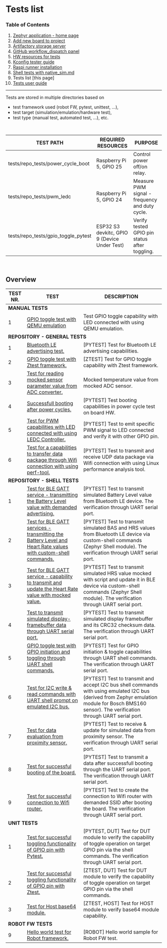 # Tests list

### Table of Contents
1. [Zephyr application - home page](../README.md)
2. [Add new board to project](Add_new_board_to_project.md)
3. [Artifactory storage server](Artifactory_storage_server.md)
4. [GitHub workflow_dispatch panel](Github_workflow_dispatch_panel.md)
5. [HW resources for tests](HW_resources_for_tests.md)
6. [Kconfig tester guide](Kconfig_tester_guide.md)
7. [Raspi runner installation](Raspi_runner_installation.md)
8. [Shell tests with native_sim.md](Shell_tests_with_native_sim.md)
9. Tests list [this page]
10. [Tests user guide](Tests_user_guide.md)
---


Tests are stored in multiple directories based on <br/>
- test framework used (robot FW, pytest, unittest, ...),
- test target (simulation/emulation/hardware test),
- test type (manual test, automated test, ...), etc.

<br/>

<table>
    <thead>
      <th><strong>TEST PATH</strong></th>
      <th><strong>REQUIRED RESOURCES</strong></th>
      <th><strong>PURPOSE</strong></th></tr>
    </thead>
      <tbody>
        <tr>
        <td>tests/repo_tests/power_cycle_boot</td>
        <td>Raspberry Pi 5, GPIO 25</strong></td>
        <td>Control power off/on relay.</strong></td>
        </tr>
        <tr><td>tests/repo_tests/pwm_ledc</td>
        <td>Raspberry Pi 5, GPIO 24</td>
        <td>Measure PWM signal - frequency and duty cycle.</strong></td>
        </tr>
        <tr><td>tests/repo_tests/gpio_toggle_pytest</td>
        <td>ESP32 S3 devkitc, GPIO 9 (Device Under Test)</td>
        <td>Verify tested GPIO pin status after toggling.</strong></td>
        </tr>
      </tbody>
</table>

<br/>

## Overview

<table>
    <thead>
      <th><strong>TEST NR.</strong></th>
      <th><strong>TEST</strong></th>
      <th><strong>DESCRIPTION</strong></th></tr>
    </thead>
      <tbody>
        <tr>
        <td  colspan="3"><strong>MANUAL TESTS</strong></td>
        </tr>
        <tr>
        <td>1</td>
        <td><a href="../tests/manual_tests/esp32_toggle_led_qemu/TESTINFO.md">GPIO toggle test with QEMU emulation</a></td>
        <td>Test GPIO toggle capability with LED connected with using QEMU emulation.</td>
        </tr>
        <tr>
        <td  colspan="3"><strong>REPOSITORY - GENERAL TESTS</strong></td>
        </tr>
        <tr>
        <td>1</td>
        <td><a href="../tests/repo_tests/general_tests/bt_peripheral/TESTINFO.md">Bluetooth LE advertising test.</a></td>
        <td>[PYTEST] Test for Bluetooth LE advertising capabilities.</td>
        </tr>
        <tr>
        <td>2</td>
        <td><a href="../tests/repo_tests/general_tests/gpio_toggle_ztest/TESTINFO.md">GPIO toggle test with Ztest framework.</a></td>
        <td>[ZTEST] Test for GPIO toggle capability with Ztest framework.</td>
        </tr>
        <tr>
        <td>3</td>
        <td><a href="../tests/repo_tests/general_tests/mock_adc/TESTINFO.md">Test for reading mocked sensor parameter value from ADC converter.</a></td>
        <td>Mocked temperature value from mocked ADC sensor.</td>
        </tr>
        <tr>
        <td>4</td>
        <td><a href="../tests/repo_tests/general_tests/power_cycle_boot/TESTINFO.md">Successfull booting after power cycles.</a></td>
        <td>[PYTEST] Test booting capabilities in power cycle test on board HW.</td>
        </tr>
        <tr>
        <td>5</td>
        <td><a href="../tests/repo_tests/general_tests/pwm_ledc/TESTINFO.md">Test for PWM capabilities with LED connected with using LEDC Controller.</a></td>
        <td>[PYTEST] Test to emit specific PWM signal to LED connected and verify it with other GPIO pin.</td>
        </tr>
        <tr>
        <td>6</td>
        <td><a href="../tests/repo_tests/general_tests/zperf/TESTINFO.md">Test for a capabilities to transfer data package through Wifi connection with using perf-tool.</a></td>
        <td>[PYTEST] Test to transmit and receive UDP data package via Wifi connection with using Linux performance analysis tool.</td>
        </tr>
        <tr>
        <td  colspan="3"><strong>REPOSITORY - SHELL TESTS</strong></td>
        </tr>
        <tr>
        <td>1</td>
        <td><a href="../tests/repo_tests/shell_tests/ble_shell_basics_battery/TESTINFO.md">Test for BLE GATT service - transmitting the Battery Level value with demanded advertising.</a></td>
        <td>[PYTEST] Test to transmit simulated Battery Level value from Bluetooth LE device. The verification through UART serial port.</td>
        </tr>
        <tr>
        <td>2</td>
        <td><a href="../tests/repo_tests/shell_tests/ble_shell_hrs_bas/TESTINFO.md">Test for BLE GATT services - transmitting the Battery Level and Heart Rate values with custom-shell commands.</a></td>
        <td>[PYTEST] Test to transmit simulated BAS and HRS values from Bluetooth LE device via custom-shell commands (Zephyr Shell module). The verification through UART serial port.</td>
        </tr>
        <tr>
        <td>3</td>
        <td><a href="../tests/repo_tests/shell_tests/ble_shell_hrs_mocked/TESTINFO.md">Test for BLE GATT service - capability to transmit and update the Heart Rate value with mocked value.</a></td>
        <td>[PYTEST] Test to transmit simulated HRS value mocked with script and update it in BLE device via custom-shell commands (Zephyr Shell module). The verification through UART serial port.</td>
        </tr>
        <tr>
        <td>4</td>
        <td><a href="../tests/repo_tests/shell_tests/display_shell_framebuffer/TESTINFO.md">Test to transmit simulated display-framebuffer data through UART serial port.</a></td>
        <td>[PYTEST] Test to transmit simulated display framebuffer and its CRC32 checksum data. The verification through UART serial port.</td>
        </tr>
        <tr>
        <td>5</td>
        <td><a href="../tests/repo_tests/shell_tests/gpio_toggle_pytest/TESTINFO.md">GPIO toggle test with GPIO initiation and toggling through UART shell commands.</a></td>
        <td>[PYTEST] Test for GPIO initiation & toggle capabilities through UART shell commands. The verification through UART serial port.</td>
        </tr>
        <tr>
        <td>6</td>
        <td><a href="../tests/repo_tests/shell_tests/i2c_shell_mocked/TESTINFO.md">Test for I2C write & read commands with UART shell prompt on emulated I2C bus.</a></td>
        <td>[PYTEST] Test to transmit and accept I2C bus shell commands with using emulated I2C bus (derived from Zephyr emulation module for Bosch BMS160 sensor). The verification through UART serial port.</td>
        </tr>
        <tr>
        <td>7</td>
        <td><a href="../tests/repo_tests/shell_tests/sensor_shell_proximity/TESTINFO.md">Test for data evaluation from proximity sensor.</a></td>
        <td>[PYTEST] Test to receive & update for simulated data from proximity sensor. The verification through UART serial port.</td>
        </tr>
        <tr>
        <td>8</td>
        <td><a href="../tests/repo_tests/shell_tests/boot_shell/TESTINFO.md">Test for successful booting of the board.</a></td>
        <td>[PYTEST] Test to transmit a data after successfull booting through the UART serial port. The verification through UART serial port.</td>
        </tr>
        <tr>
        <td>9</td>
        <td><a href="../tests/repo_tests/shell_tests/wifi_shell/TESTINFO.md">Test for successful connection to Wifi router.</a></td>
        <td>[PYTEST] Test to create the connection to Wifi router with demanded SSID after booting the board. The verification through UART serial port.</td>
        </tr>
        <tr>
        <td  colspan="3"><strong>UNIT TESTS</strong></td>
        </tr>
        <tr>
        <td>1</td>
        <td><a href="../tests/unit_tests/dut/gpio_pins_pytest/TESTINFO.md">Test for successful toggling functionality of GPIO pin with Pytest.</a></td>
        <td>[PYTEST, DUT] Test for DUT module to verify the capability of toggle operation on target GPIO pin via the shell commands. The verification through UART serial port.</td>
        </tr>
        <tr>
        <td>2</td>
        <td><a href="../tests/unit_tests/dut/gpio_pins_ztest/TESTINFO.md">Test for successful toggling functionality of GPIO pin with Ztest.</a></td>
        <td>[ZTEST, DUT] Test for DUT module to verify the capability of toggle operation on target GPIO pin via the shell commands.</td>
        </tr>
        <tr>
        <td>3</td>
        <td><a href="../tests/unit_tests/host/base64/TESTINFO.md">Test for Host base64 module.</a></td>
        <td>[ZTEST, HOST] Test for HOST module to verify base64 module capability.</td>
        </tr>
        <tr>
        <td  colspan="3"><strong>ROBOT FW TESTS</strong></td>
        </tr>
        <tr>
        <td>9</td>
        <td><a href="../tests/robot_tests/hello/TESTINFO.md">Hello world test for Robot framework.</a></td>
        <td>[ROBOT] Hello world sample for Robot FW test.</td>
        </tr>
      </tbody>
</table>

<br/>
